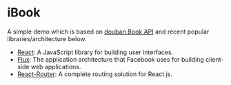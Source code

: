 iBook
========

A simple demo which is based on [douban Book API](http://developers.douban.com/wiki/?title=book_v2) and recent popular libraries/architecture below.

* [React](https://facebook.github.io/react/): A JavaScript library for building user interfaces.
* [Flux](https://facebook.github.io/flux/): The application architecture that Facebook uses for building client-side web applications.
* [React-Router](https://github.com/rackt/react-router): A complete routing solution for React.js.
